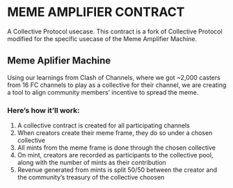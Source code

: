 # MEME AMPLIFIER CONTRACT
A Collective Protocol usecase. This contract is a fork of Collective Protocol modified for the specific usecase of the Meme Amplifier Machine.

## Meme Aplifier Machine
Using our learnings from Clash of Channels, where we got ~2,000 casters from 16 FC channels to play as a collective for their channel, we are creating a tool to align community members’ incentive to spread the meme. 

### Here’s how it’ll work:
1. A collective contract is created for all participating channels
2. When creators create their meme frame, they do so under a chosen collective
3. All mints from the meme frame is done through the chosen collective
4. On mint, creators are recorded as participants to the collective pool, along with the number of mints as their contribution
3. Revenue generated from mints is split 50/50 between the creator and the community’s treasury of the collective choosen
